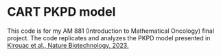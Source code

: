 # CART PKPD model
This code is for my AM 881 (Introduction to Mathematical Oncology) final project. The code replicates and analyzes the PKPD model presented in [Kirouac et al., Nature Biotechnology, 2023.](https://www.nature.com/articles/s41587-023-01687-x) 
